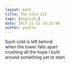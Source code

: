 ```yaml
---
layout: post
title: The Cold III
tags: [english,]
date: 2017-11-22 14:25:00
author: pietro
---
```

Such cold is left behind<br/>when the tower falls apart<br/>crushing all the hope I built<br/>around something yet to start.
